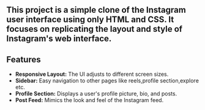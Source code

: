 ## This project is a simple clone of the Instagram user interface using only HTML and CSS. It focuses on replicating the layout and style of Instagram's web interface.

## Features
- **Responsive Layout:** The UI adjusts to different screen sizes.
- **Sidebar:** Easy navigation to other pages like reels,profile section,explore etc.
- **Profile Section:** Displays a user's profile picture, bio, and posts.
- **Post Feed:** Mimics the look and feel of the Instagram feed.
